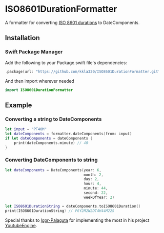# ISO8601DurationFormatter

A formatter for converting [ISO 8601 durations](https://en.wikipedia.org/wiki/ISO_8601#Durations) to DateComponents.

## Installation

### Swift Package Manager
Add the following to your Package.swift file's dependencies:
```swift
.package(url: "https://github.com/kkla320/ISO8601DurationFormatter.git", from: "1.1.0")
```
And then import wherever needed
```swift
import ISO8601DurationFormatter
```

## Example

### Converting a string to DateComponents

```swift
let input = "PT40M"
let dateComponents = formatter.dateComponents(from: input)
if let dateComponents = dateComponents {
    print(dateComponents.minute) // 40
}
```

### Converting DateComponents to string

```swift
let dateComponents = DateComponents(year: 6,
                                    month: 2,
                                    day: 2,
                                    hour: 4,
                                    minute: 44,
                                    second: 22,
                                    weekOfYear: 2)

let ISO8601DurationString = dateComponents.toISO8601Duration()
print(ISO8601DurationString) // P6Y2M2W2DT4H44M22S
```

Special thanks to [Igor-Palaguta](https://github.com/Igor-Palaguta) for implementing the most in his project [YoutubeEngine](https://github.com/Igor-Palaguta/YoutubeEngine).
